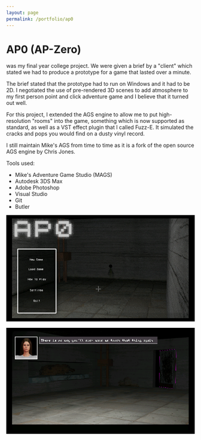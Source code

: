 ```yaml
---
layout: page
permalink: /portfolio/ap0
---
```

# AP0 (AP-Zero)
was my final year college project. We were given a brief by a "client" which stated we had to produce a prototype for a game that lasted over a minute.

The brief stated that the prototype had to run on Windows and it had to be 2D. I negotiated the use of pre-rendered 3D scenes to add atmosphere to my first person point and click adventure game and I believe that it turned out well.

For this project, I extended the AGS engine to allow me to put high-resolution "rooms" into the game, something which is now supported as standard, as well as a VST effect plugin that I called Fuzz-E. It simulated the cracks and pops you would find on a dusty vinyl record.

I still maintain Mike's AGS from time to time as it is a fork of the open source AGS engine by Chris Jones.

Tools used:
* Mike's Adventure Game Studio (MAGS)
* Autodesk 3DS Max
* Adobe Photoshop
* Visual Studio
* Git
* Butler

![AP0's main menu](/assets/ap01.png)

![In-game screenshot](/assets/ap02.png)